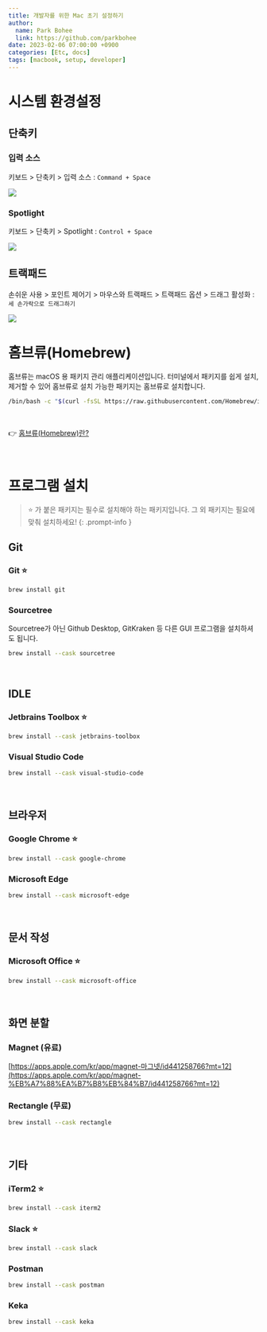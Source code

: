 ```yaml
---
title: 개발자를 위한 Mac 초기 설정하기
author:
  name: Park Bohee
  link: https://github.com/parkbohee
date: 2023-02-06 07:00:00 +0900
categories: [Etc, docs]
tags: [macbook, setup, developer]
---
```


# 시스템 환경설정

## 단축키

### 입력 소스

키보드 > 단축키 > 입력 소스 : `Command + Space`

![](/assets/img/2023-02-06-mac-setup-for-developers/01.png)

### Spotlight

키보드 > 단축키 > Spotlight : `Control + Space`

![](/assets/img/2023-02-06-mac-setup-for-developers/02.png)


## 트랙패드

손쉬운 사용 > 포인트 제어기 > 마우스와 트랙패드 > 트랙패드 옵션 > 드래그 활성화 : `세 손가락으로 드래그하기`

![](/assets/img/2023-02-06-mac-setup-for-developers/03.png)


# 홈브류(Homebrew)

홈브류는 macOS 용 패키지 관리 애플리케이션입니다.
터미널에서 패키지를 쉽게 설치, 제거할 수 있어 홈브류로 설치 가능한 패키지는 홈브류로 설치합니다.

```bash
/bin/bash -c "$(curl -fsSL https://raw.githubusercontent.com/Homebrew/install/HEAD/install.sh)"
```

<br/>

👉 [홈브류(Homebrew)란?](https://www.44bits.io/ko/keyword/homebrew#%EB%A7%A5os%EC%97%90%EC%84%9C-%ED%99%88%EB%B8%8C%EB%A5%98homebrew-%EC%84%A4%EC%B9%98%ED%95%98%EA%B8%B0)

<br/>


# 프로그램 설치

> ⭐️ 가 붙은 패키지는 필수로 설치해야 하는 패키지입니다. 그 외 패키지는 필요에 맞춰 설치하세요!
{: .prompt-info }

## Git

### Git ⭐️

```bash
brew install git
```

### Sourcetree

Sourcetree가 아닌 Github Desktop, GitKraken 등 다른 GUI 프로그램을 설치하셔도 됩니다.

```bash
brew install --cask sourcetree
```

<br/>

## IDLE

### Jetbrains Toolbox ⭐️

```bash
brew install --cask jetbrains-toolbox
```

### Visual Studio Code

```bash
brew install --cask visual-studio-code
```

<br/>

## 브라우저

### Google Chrome ⭐️

```bash
brew install --cask google-chrome
```

### Microsoft Edge

```bash
brew install --cask microsoft-edge
```

<br/>

## 문서 작성

### Microsoft Office ⭐️

```bash
brew install --cask microsoft-office
```

<br/>

## 화면 분할

### Magnet (유료)

[https://apps.apple.com/kr/app/magnet-마그넷/id441258766?mt=12](https://apps.apple.com/kr/app/magnet-%EB%A7%88%EA%B7%B8%EB%84%B7/id441258766?mt=12)

### Rectangle (무료)

```bash
brew install --cask rectangle
```

<br/>

## 기타

### iTerm2 ⭐️

```bash
brew install --cask iterm2
```

### Slack ⭐️

```bash
brew install --cask slack
```

### Postman

```bash
brew install --cask postman
```

### Keka

```bash
brew install --cask keka
```
